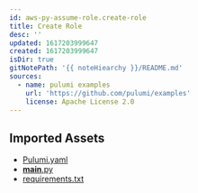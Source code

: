 ```yaml
---
id: aws-py-assume-role.create-role
title: Create Role
desc: ''
updated: 1617203999647
created: 1617203999647
isDir: true
gitNotePath: '{{ noteHiearchy }}/README.md'
sources:
  - name: pulumi examples
    url: 'https://github.com/pulumi/examples'
    license: Apache License 2.0
---
```

## Imported Assets

- [Pulumi.yaml](/assets/pulumi.yaml)
- [**main**.py](/assets/__main__.py)
- [requirements.txt](/assets/requirements.txt)

